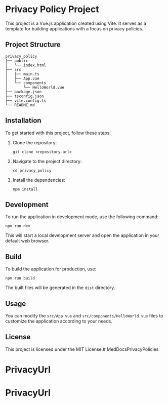 # Privacy Policy Project

This project is a Vue.js application created using Vite. It serves as a template for building applications with a focus on privacy policies.

## Project Structure

```
privacy_policy
├── public
│   └── index.html
├── src
│   ├── main.ts
│   ├── App.vue
│   └── components
│       └── HelloWorld.vue
├── package.json
├── tsconfig.json
├── vite.config.ts
└── README.md
```

## Installation

To get started with this project, follow these steps:

1. Clone the repository:
   ```
   git clone <repository-url>
   ```

2. Navigate to the project directory:
   ```
   cd privacy_policy
   ```

3. Install the dependencies:
   ```
   npm install
   ```

## Development

To run the application in development mode, use the following command:
```
npm run dev
```

This will start a local development server and open the application in your default web browser.

## Build

To build the application for production, use:
```
npm run build
```

The built files will be generated in the `dist` directory.

## Usage

You can modify the `src/App.vue` and `src/components/HelloWorld.vue` files to customize the application according to your needs. 

## License

This project is licensed under the MIT License.# MedDocsPrivacyPolicies
# PrivacyUrl
# PrivacyUrl
